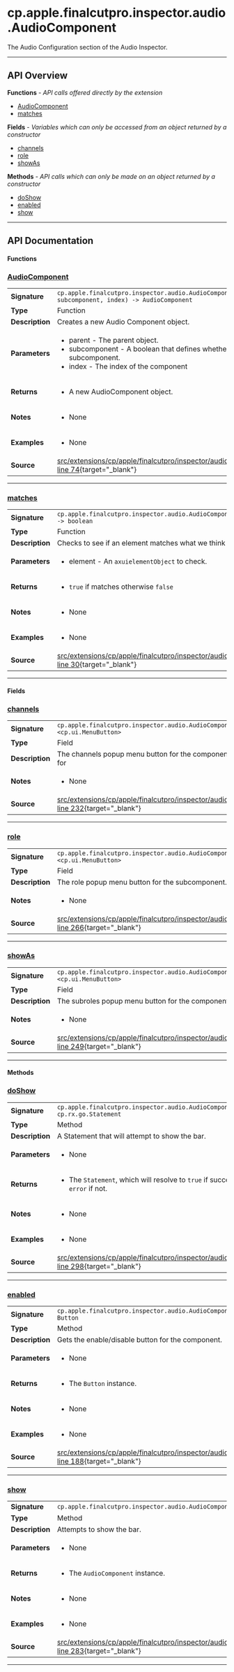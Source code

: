 # cp.apple.finalcutpro.inspector.audio.AudioComponent

The Audio Configuration section of the Audio Inspector.

---

## API Overview
**Functions** - _API calls offered directly by the extension_
 * [AudioComponent](#audiocomponent)
 * [matches](#matches)

**Fields** - _Variables which can only be accessed from an object returned by a constructor_
 * [channels](#channels)
 * [role](#role)
 * [showAs](#showas)

**Methods** - _API calls which can only be made on an object returned by a constructor_
 * [doShow](#doshow)
 * [enabled](#enabled)
 * [show](#show)


---

## API Documentation

#### Functions


### [AudioComponent](#audiocomponent)

|                                             |                                                                                     |
| --------------------------------------------|-------------------------------------------------------------------------------------|
| **Signature**                               | `cp.apple.finalcutpro.inspector.audio.AudioComponent(parent, subcomponent, index) -> AudioComponent`                                                                    |
| **Type**                                    | Function                                                                     |
| **Description**                             | Creates a new Audio Component object.                                                                     |
| **Parameters**                              | <ul><li>parent - The parent object.</li><li>subcomponent - A boolean that defines whether or not this is a subcomponent.</li><li>index - The index of the component</li></ul> |
| **Returns**                                 | <ul><li>A new AudioComponent object.</li></ul>          |
| **Notes**                                   | <ul><li>None</li></ul> |
| **Examples**                                | <ul><li>None</li></ul> |
| **Source**                                  | [src/extensions/cp/apple/finalcutpro/inspector/audio/AudioComponent.lua line 74](https://github.com/CommandPost/CommandPost/blob/develop/src/extensions/cp/apple/finalcutpro/inspector/audio/AudioComponent.lua#L74){target="_blank"} |

---


### [matches](#matches)

|                                             |                                                                                     |
| --------------------------------------------|-------------------------------------------------------------------------------------|
| **Signature**                               | `cp.apple.finalcutpro.inspector.audio.AudioComponent.matches(element) -> boolean`                                                                    |
| **Type**                                    | Function                                                                     |
| **Description**                             | Checks to see if an element matches what we think it should be.                                                                     |
| **Parameters**                              | <ul><li>element - An `axuielementObject` to check.</li></ul> |
| **Returns**                                 | <ul><li>`true` if matches otherwise `false`</li></ul>          |
| **Notes**                                   | <ul><li>None</li></ul> |
| **Examples**                                | <ul><li>None</li></ul> |
| **Source**                                  | [src/extensions/cp/apple/finalcutpro/inspector/audio/AudioComponent.lua line 30](https://github.com/CommandPost/CommandPost/blob/develop/src/extensions/cp/apple/finalcutpro/inspector/audio/AudioComponent.lua#L30){target="_blank"} |

---

#### Fields


### [channels](#channels)

|                                             |                                                                                     |
| --------------------------------------------|-------------------------------------------------------------------------------------|
| **Signature**                               | `cp.apple.finalcutpro.inspector.audio.AudioComponent.channels <cp.ui.MenuButton>`                                                                    |
| **Type**                                    | Field                                                                     |
| **Description**                             | The channels popup menu button for the component. This only present for                                                                     |
| **Notes**                                   | <ul><li>None</li></ul> |
| **Source**                                  | [src/extensions/cp/apple/finalcutpro/inspector/audio/AudioComponent.lua line 232](https://github.com/CommandPost/CommandPost/blob/develop/src/extensions/cp/apple/finalcutpro/inspector/audio/AudioComponent.lua#L232){target="_blank"} |

---


### [role](#role)

|                                             |                                                                                     |
| --------------------------------------------|-------------------------------------------------------------------------------------|
| **Signature**                               | `cp.apple.finalcutpro.inspector.audio.AudioComponent.role <cp.ui.MenuButton>`                                                                    |
| **Type**                                    | Field                                                                     |
| **Description**                             | The role popup menu button for the subcomponent. Only present for                                                                     |
| **Notes**                                   | <ul><li>None</li></ul> |
| **Source**                                  | [src/extensions/cp/apple/finalcutpro/inspector/audio/AudioComponent.lua line 266](https://github.com/CommandPost/CommandPost/blob/develop/src/extensions/cp/apple/finalcutpro/inspector/audio/AudioComponent.lua#L266){target="_blank"} |

---


### [showAs](#showas)

|                                             |                                                                                     |
| --------------------------------------------|-------------------------------------------------------------------------------------|
| **Signature**                               | `cp.apple.finalcutpro.inspector.audio.AudioComponent.showAs <cp.ui.MenuButton>`                                                                    |
| **Type**                                    | Field                                                                     |
| **Description**                             | The subroles popup menu button for the component. Only present for                                                                     |
| **Notes**                                   | <ul><li>None</li></ul> |
| **Source**                                  | [src/extensions/cp/apple/finalcutpro/inspector/audio/AudioComponent.lua line 249](https://github.com/CommandPost/CommandPost/blob/develop/src/extensions/cp/apple/finalcutpro/inspector/audio/AudioComponent.lua#L249){target="_blank"} |

---

#### Methods


### [doShow](#doshow)

|                                             |                                                                                     |
| --------------------------------------------|-------------------------------------------------------------------------------------|
| **Signature**                               | `cp.apple.finalcutpro.inspector.audio.AudioComponent:doShow() -> cp.rx.go.Statement`                                                                    |
| **Type**                                    | Method                                                                     |
| **Description**                             | A Statement that will attempt to show the bar.                                                                     |
| **Parameters**                              | <ul><li>None</li></ul> |
| **Returns**                                 | <ul><li>The `Statement`, which will resolve to `true` if successful, or send an `error` if not.</li></ul>          |
| **Notes**                                   | <ul><li>None</li></ul> |
| **Examples**                                | <ul><li>None</li></ul> |
| **Source**                                  | [src/extensions/cp/apple/finalcutpro/inspector/audio/AudioComponent.lua line 298](https://github.com/CommandPost/CommandPost/blob/develop/src/extensions/cp/apple/finalcutpro/inspector/audio/AudioComponent.lua#L298){target="_blank"} |

---


### [enabled](#enabled)

|                                             |                                                                                     |
| --------------------------------------------|-------------------------------------------------------------------------------------|
| **Signature**                               | `cp.apple.finalcutpro.inspector.audio.AudioComponent:enabled() -> Button`                                                                    |
| **Type**                                    | Method                                                                     |
| **Description**                             | Gets the enable/disable button for the component.                                                                     |
| **Parameters**                              | <ul><li>None</li></ul> |
| **Returns**                                 | <ul><li>The `Button` instance.</li></ul>          |
| **Notes**                                   | <ul><li>None</li></ul> |
| **Examples**                                | <ul><li>None</li></ul> |
| **Source**                                  | [src/extensions/cp/apple/finalcutpro/inspector/audio/AudioComponent.lua line 188](https://github.com/CommandPost/CommandPost/blob/develop/src/extensions/cp/apple/finalcutpro/inspector/audio/AudioComponent.lua#L188){target="_blank"} |

---


### [show](#show)

|                                             |                                                                                     |
| --------------------------------------------|-------------------------------------------------------------------------------------|
| **Signature**                               | `cp.apple.finalcutpro.inspector.audio.AudioComponent:show() -> self`                                                                    |
| **Type**                                    | Method                                                                     |
| **Description**                             | Attempts to show the bar.                                                                     |
| **Parameters**                              | <ul><li>None</li></ul> |
| **Returns**                                 | <ul><li>The `AudioComponent` instance.</li></ul>          |
| **Notes**                                   | <ul><li>None</li></ul> |
| **Examples**                                | <ul><li>None</li></ul> |
| **Source**                                  | [src/extensions/cp/apple/finalcutpro/inspector/audio/AudioComponent.lua line 283](https://github.com/CommandPost/CommandPost/blob/develop/src/extensions/cp/apple/finalcutpro/inspector/audio/AudioComponent.lua#L283){target="_blank"} |

---

